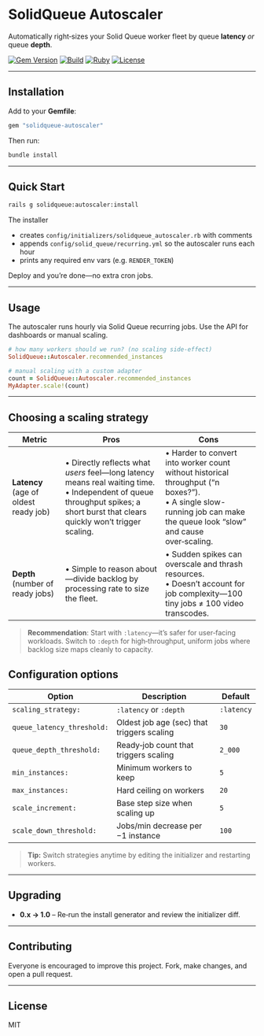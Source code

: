 # SolidQueue Autoscaler

Automatically right‑sizes your Solid Queue worker fleet by queue **latency** *or* queue **depth**.

[![Gem Version](https://badge.fury.io/rb/solidqueue-autoscaler.svg)](https://rubygems.org/gems/solidqueue-autoscaler)
[![Build](https://github.com/your-org/solidqueue-autoscaler/actions/workflows/ci.yml/badge.svg)](https://github.com/your-org/solidqueue-autoscaler/actions)
[![Ruby](https://img.shields.io/badge/ruby-%3E%3D_3.2.0-brightgreen.svg)](https://www.ruby-lang.org/)
[![License](https://img.shields.io/badge/license-MIT-blue.svg)](LICENSE)

---

## Installation

Add to your **Gemfile**:

```ruby
gem "solidqueue-autoscaler"
```

Then run:

```bash
bundle install
```

---

## Quick Start

```bash
rails g solidqueue:autoscaler:install
```

The installer

* creates `config/initializers/solidqueue_autoscaler.rb` with comments
* appends `config/solid_queue/recurring.yml` so the autoscaler runs each hour
* prints any required env vars (e.g. `RENDER_TOKEN`)

Deploy and you’re done—no extra cron jobs.

---

## Usage

The autoscaler runs hourly via Solid Queue recurring jobs. Use the API for dashboards or manual scaling.

```ruby
# how many workers should we run? (no scaling side‑effect)
SolidQueue::Autoscaler.recommended_instances
```

```ruby
# manual scaling with a custom adapter
count = SolidQueue::Autoscaler.recommended_instances
MyAdapter.scale!(count)
```

---

## Choosing a scaling strategy

| Metric                                | Pros                                                                                                                                                                                | Cons                                                                                                                                                                      |
| ------------------------------------- | ----------------------------------------------------------------------------------------------------------------------------------------------------------------------------------- | ------------------------------------------------------------------------------------------------------------------------------------------------------------------------- |
| **Latency** (age of oldest ready job) | • Directly reflects what *users* feel—long latency means real waiting time.  <br>• Independent of queue throughput spikes; a short burst that clears quickly won’t trigger scaling. | • Harder to convert into worker count without historical throughput (“n boxes?”).  <br>• A single slow-running job can make the queue look “slow” and cause over‑scaling. |
| **Depth** (number of ready jobs)      | • Simple to reason about—divide backlog by processing rate to size the fleet.  <br>                                              | • Sudden spikes can overscale and thrash resources.  <br>• Doesn’t account for job complexity—100 tiny jobs ≠ 100 video transcodes.                                       |

> **Recommendation**: Start with `:latency`—it’s safer for user‑facing workloads. Switch to `:depth` for high‑throughput, uniform jobs where backlog size maps cleanly to capacity.


## Configuration options

| Option                     | Description                                | Default    |
| -------------------------- | ------------------------------------------ | ---------- |
| `scaling_strategy:`        | `:latency` or `:depth`                     | `:latency` |
| `queue_latency_threshold:` | Oldest job age (sec) that triggers scaling | `30`       |
| `queue_depth_threshold:`   | Ready‑job count that triggers scaling      | `2_000`    |
| `min_instances:`           | Minimum workers to keep                    | `5`        |
| `max_instances:`           | Hard ceiling on workers                    | `20`       |
| `scale_increment:`         | Base step size when scaling up             | `5`        |
| `scale_down_threshold:`    | Jobs/min decrease per −1 instance          | `100`      |

> **Tip:** Switch strategies anytime by editing the initializer and restarting workers.

---

## Upgrading

* **0.x → 1.0** – Re‑run the install generator and review the initializer diff.

---

## Contributing

Everyone is encouraged to improve this project. Fork, make changes, and open a pull request.

---

## License

MIT
